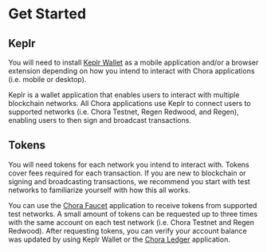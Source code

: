 # Get Started

## Keplr

You will need to install [Keplr Wallet](https://www.keplr.app/download) as a mobile application and/or a browser extension depending on how you intend to interact with Chora applications (i.e. mobile or desktop).

Keplr is a wallet application that enables users to interact with multiple blockchain networks. All Chora applications use Keplr to connect users to supported networks (i.e. Chora Testnet, Regen Redwood, and Regen), enabling users to then sign and broadcast transactions.

## Tokens

You will need tokens for each network you intend to interact with. Tokens cover fees required for each transaction. If you are new to blockchain or signing and broadcasting transactions, we recommend you start with test networks to familiarize yourself with how this all works.

You can use the [Chora Faucet](https://faucet.chora.io/chora-testnet-1) application to receive tokens from supported test networks. A small amount of tokens can be requested up to three times with the same account on each test network (i.e. Chora Testnet and Regen Redwood). After requesting tokens, you can verify your account balance was updated by using Keplr Wallet or the [Chora Ledger](https://ledger.chora.io/chora-testnet-1/account) application.

